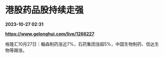 # 港股药品股持续走强

**2023-10-27 02:31**

**https://www.gelonghui.com/live/1266227**

格隆汇10月27日｜翰森制药涨近7%，石药集团涨超5%，中国生物制药、信达生物等跟涨。